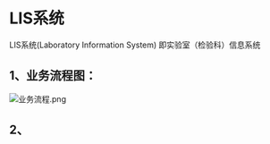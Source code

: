 # LIS系统

LIS系统(Laboratory Information System) 即实验室（检验科）信息系统

## 1、业务流程图：

![业务流程.png](E:\owen\data\TyporaData\LIS\业务流程.png)

## 2、